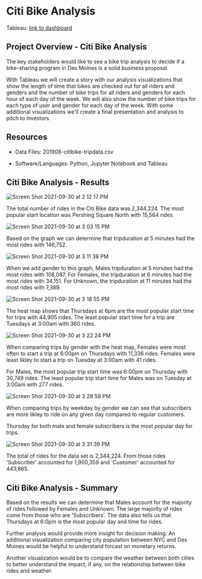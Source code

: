 # Citi Bike Analysis

Tableau:
[link to dashboard](https://public.tableau.com/views/NYCCitiBikeChallenge_16330343165230/NYCCitiBikeAnalysis?:language=en-US&:retry=yes&:display_count=n&:origin=viz_share_link)


## Project Overview - Citi Bike Analysis
The key stakeholders would like to see a bike trip analysis to decide if a bike-sharing program in Des Moines is a solid business proposal.

With Tableau we will create a story with our analysis visualizations that show the length of time that bikes are checked out for all riders and genders and the number of bike trips for all riders and genders for each hour of each day of the week.  We will also show the number of bike trips for each type of user and gender for each day of the week.  With some additional visualizations we'll create a final presentation and analysis to pitch to investors.



## Resources
-  Data Files: 201908-citibike-tripdata.csv

-  Software/Languages: Python, Jupyter Notebook and Tableau


## Citi Bike Analysis - Results

![Screen Shot 2021-09-30 at 2 12 17 PM](https://user-images.githubusercontent.com/691355/135530862-3d67922a-f51a-4e3d-9b9d-c0b02fc9c22d.png)

The total number of rides in the Citi Bike data was 2,344,224.  The most popular start location was Pershing Square North with 15,564 rides.


![Screen Shot 2021-09-30 at 3 03 15 PM](https://user-images.githubusercontent.com/691355/135536081-26aa8541-49c2-4a1c-9d5a-4b0e91a0948f.png)

Based on the graph we can determine that tripduration at 5 minutes had the most rides with 146,752.

![Screen Shot 2021-09-30 at 3 11 38 PM](https://user-images.githubusercontent.com/691355/135536826-c365529e-0936-4b59-8b0f-5a8d247a2e57.png)

When we add gender to this graph, Males tripduration at 5 minutes had the most rides with 108,087.  For Females, the tripduration at 6 minutes had the most rides with 34,151.  For Unknown, the tripduration at 11 minutes had the most rides with 7,389.

![Screen Shot 2021-09-30 at 3 18 55 PM](https://user-images.githubusercontent.com/691355/135537500-2efdcf14-5f6e-4d41-98a2-aac8c9e4b39e.png)

The heat map shows that Thursdays at 6pm are the most popular start time for trips with 44,905 rides.  The least popular start time for a trip are Tuesdays at 3:00am with 360 rides.

![Screen Shot 2021-09-30 at 3 22 24 PM](https://user-images.githubusercontent.com/691355/135537843-3fad9f7a-8569-4c66-8197-24e9fa7ea313.png)

When comparing trips by gender with the heat map, Females were most often to start a trip at 6:00pm on Thursdays with 11,336 rides.  Females were least likley to start a trip on Tuesday at 3:00am with 41 rides. 

For Males, the most popular trip start time was 6:00pm on Thursday with 30,749 rides.  The least popular trip start time for Males was on Tuesday at 3:00am with 277 rides.

![Screen Shot 2021-09-30 at 3 28 58 PM](https://user-images.githubusercontent.com/691355/135538439-7d96af1f-e091-4b88-b715-2ffdf2568409.png)

When comparing trips by weekday by gender we can see that subscribers are more likley to ride on any given day compared to regular customers.

Thursday for both male and female subscribers is the most popular day for trips.  

![Screen Shot 2021-09-30 at 3 31 39 PM](https://user-images.githubusercontent.com/691355/135538653-55c9e80e-f99c-4bdb-be92-f24423b2a99f.png)

The total of rides for the data set is 2,344,224.  From those rides 'Subscriber' accounted for 1,900,359 and 'Customer' accounted for 443,865.

## Citi Bike Analysis  - Summary
Based on the results we can determine that Males account for the majority of rides followed by Females and Unknown.  The large majority of rides come from those who are 'Subscribers'.  The data also tells us that Thursdays at 6:0pm is the most popular day and time for rides.

Further analysis would provide more insight for decision making.  An additional visualization comparing city population between NYC and Des Moines would be helpful to understand forcast on monetary returns.  

Another visualization would be to compare the weather between both cities to better understand the impact, if any, on the relationship between bike rides and weather.  
